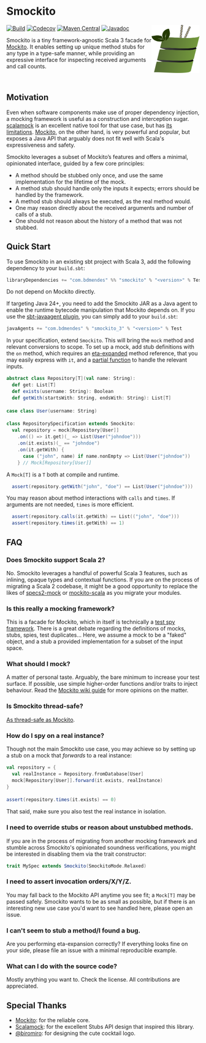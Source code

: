 # Smockito

<img src="./assets/logo.svg" width="125" height="125" align="right">

[![Build](https://img.shields.io/github/actions/workflow/status/bdmendes/smockito/ci.yml)](https://github.com/bdmendes/smockito/actions)
[![Codecov](https://img.shields.io/codecov/c/github/bdmendes/smockito/master)](https://app.codecov.io/gh/bdmendes/smockito)
[![Maven Central](https://img.shields.io/maven-central/v/com.bdmendes/smockito_3)](https://central.sonatype.com/artifact/com.bdmendes/smockito_3/overview)
[![Javadoc](https://javadoc.io/badge2/com.bdmendes/smockito_3/javadoc.svg)](https://javadoc.io/doc/com.bdmendes/smockito_3)

Smockito is a tiny framework-agnostic Scala 3 facade for [Mockito](https://github.com/mockito/mockito). It enables setting up unique method stubs for any type in a type-safe manner, while providing an expressive interface for inspecting received arguments and call counts.

<br clear="right">

## Motivation

Even when software components make use of proper dependency injection, a mocking framework is useful as a construction and interception sugar. [scalamock](https://scalamock.org/) is an excellent native tool for that use case, but has [its limitations](https://scalamock.org/faq#what-is-not-mockable). [Mockito](https://github.com/mockito/mockito), on the other hand, is very powerful and popular, but exposes a Java API that arguably does not fit well with Scala's expressiveness and safety.

Smockito leverages a subset of Mockito’s features and offers a minimal, opinionated interface, guided by a few core principles:

- A method should be stubbed only once, and use the same implementation for the lifetime of the mock.
- A method stub should handle only the inputs it expects; errors should be handled by the framework.
- A method stub should always be executed, as the real method would.
- One may reason directly about the received arguments and number of calls of a stub.
- One should not reason about the history of a method that was not stubbed.

## Quick Start

To use Smockito in an existing sbt project with Scala 3, add the following dependency to your
`build.sbt`:

```scala
libraryDependencies += "com.bdmendes" %% "smockito" % "<version>" % Test
```

Do not depend on Mockito directly.

If targeting Java 24+, you need to add the Smockito JAR as a Java agent to enable the runtime bytecode manipulation that Mockito depends on. If you use the [sbt-javaagent plugin](https://github.com/sbt/sbt-javaagent), you can simply add to your `build.sbt`:

```scala
javaAgents += "com.bdmendes" % "smockito_3" % "<version>" % Test
```

In your specification, extend `Smockito`. This will bring the `mock` method and relevant conversions to scope. To set up a mock, add stub definitions with the `on` method, which requires an [eta-expanded](https://docs.scala-lang.org/scala3/book/fun-eta-expansion.html) method reference, that you may easily express with `it`, and a [partial function](https://docs.scala-lang.org/scala3/book/fun-partial-functions.html) to handle the relevant inputs.

```scala
abstract class Repository[T](val name: String):
  def get: List[T]
  def exists(username: String): Boolean
  def getWith(startsWith: String, endsWith: String): List[T]

case class User(username: String)

class RepositorySpecification extends Smockito:
  val repository = mock[Repository[User]]
    .on(() => it.get)(_ => List(User("johndoe")))
    .on(it.exists)(_ == "johndoe")
    .on(it.getWith) { 
      case ("john", name) if name.nonEmpty => List(User("johndoe"))
    } // Mock[Repository[User]]
```

A `Mock[T]` is a `T` both at compile and runtime.

```scala
  assert(repository.getWith("john", "doe") == List(User("johndoe")))
```

You may reason about method interactions with `calls` and `times`. If arguments are not needed, `times` is more efficient.

```scala
  assert(repository.calls(it.getWith) == List(("john", "doe")))
  assert(repository.times(it.getWith) == 1)
```

## FAQ

### Does Smockito support Scala 2?

No. Smockito leverages a handful of powerful Scala 3 features, such as inlining, opaque types and contextual functions. If you are on the process of migrating a Scala 2 codebase, it might be a good opportunity to replace the likes of [specs2-mock](https://mvnrepository.com/artifact/org.specs2/specs2-mock) or [mockito-scala](https://github.com/mockito/mockito-scala) as you migrate your modules.

### Is this really a mocking framework?

This is a facade for Mockito, which in itself is technically a [test spy framework](https://github.com/mockito/mockito/wiki/FAQ#is-it-really-a-mocking-framework). There is a great debate regarding the definitions of mocks, stubs, spies, test duplicates... Here, we assume a mock to be a "faked" object, and a stub a provided implementation for a subset of the input space.

### What should I mock?

A matter of personal taste. Arguably, the bare minimum to increase your test surface. If possible, use simple higher-order functions and/or traits to inject behaviour. Read the [Mockito wiki guide](https://github.com/mockito/mockito/wiki/How-to-write-good-tests) for more opinions on the matter.

### Is Smockito thread-safe?

[As thread-safe as Mockito](https://github.com/mockito/mockito/wiki/FAQ#is-mockito-thread-safe).

### How do I spy on a real instance?

Though not the main Smockito use case, you may achieve so by setting up a stub on a mock that *forwards* to a real instance:

```scala
val repository = {
  val realInstance = Repository.fromDatabase[User]
  mock[Repository[User]].forward(it.exists, realInstance)
}

assert(repository.times(it.exists) == 0)
```

That said, make sure you also test the real instance in isolation.

### I need to override stubs or reason about unstubbed methods.

If you are in the process of migrating from another mocking framework and stumble across Smockito's opinionated soundness verifications, you might be interested in disabling them via the trait constructor:

```scala
trait MySpec extends Smockito(SmockitoMode.Relaxed)
```

### I need to assert invocation orders/X/Y/Z.

You may fall back to the Mockito API anytime you see fit; a `Mock[T]` may be passed safely. Smockito wants to be as small as possible, but if there is an interesting new use case you'd want to see handled here, please open an issue.

### I can't seem to stub a method/I found a bug.

Are you performing eta-expansion correctly? If everything looks fine on your side, please file an issue with a minimal reproducible example.

### What can I do with the source code?

Mostly anything you want to. Check the license. All contributions are appreciated.

## Special Thanks

- [Mockito](https://github.com/mockito/mockito): for the reliable core.
- [Scalamock](https://scalamock.org/): for the excellent Stubs API design that inspired this library.
- [@biromiro](https://github.com/biromiro): for designing the cute cocktail logo.
